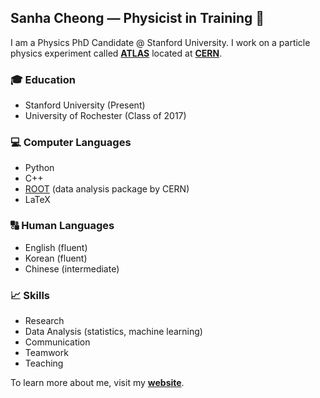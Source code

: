 <!--
**sanhacheong/sanhacheong** is a ✨ _special_ ✨ repository because its `README.md` (this file) appears on your GitHub profile.
-->

## Sanha Cheong &mdash; Physicist in Training 👋

I am a Physics PhD Candidate @ Stanford University. I work on a particle physics experiment called [**ATLAS**](https://atlas.cern/) located at [**CERN**](https://home.cern/).

### :mortar_board: Education
* Stanford University (Present)
* University of Rochester (Class of 2017)

### :computer: Computer Languages
* Python
* C++
* [ROOT](https://root.cern.ch/) (data analysis package by CERN)
* LaTeX

### :capital_abcd: Human Languages
* English (fluent)
* Korean (fluent)
* Chinese (intermediate)

### :chart_with_upwards_trend: Skills
* Research
* Data Analysis (statistics, machine learning)
* Communication
* Teamwork
* Teaching

To learn more about me, visit my [**website**](https://sanhacheong.github.io/).

<!--
- 🔭 I’m currently working on ...
- 🌱 I’m currently learning ...
- 👯 I’m looking to collaborate on ...
- 🤔 I’m looking for help with ...
- 💬 Ask me about ...
- 📫 How to reach me: ...
- 😄 Pronouns: ...
- ⚡ Fun fact: ...
-->







